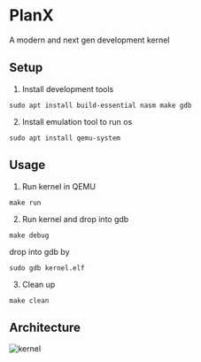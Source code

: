 # PlanX

A modern and next gen development kernel

## Setup
1. Install development tools
```
sudo apt install build-essential nasm make gdb
```

2. Install emulation tool to run os
```
sudo apt install qemu-system
```

## Usage
1. Run kernel in QEMU
```
make run
```

2. Run kernel and drop into gdb
```
make debug
```
drop into gdb by
```
sudo gdb kernel.elf
```

3. Clean up
```
make clean
```

## Architecture
![kernel](https://github.com/itsankitkp/PlanX/assets/93041495/fa7936b0-3807-4470-9616-84f08218742e)


